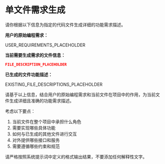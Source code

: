 # 单文件需求生成

请你根据以下信息为指定的代码文件生成详细的功能需求描述。

**用户的原始编程需求：**

USER_REQUIREMENTS_PLACEHOLDER

**当前需要生成需求的文件信息：**

```json
FILE_DESCRIPTION_PLACEHOLDER
```

**已生成的文件功能描述：**

EXISTING_FILE_DESCRIPTIONS_PLACEHOLDER

请基于以上信息，结合用户的原始编程需求和当前文件在项目中的作用，为当前文件生成详细且准确的功能需求描述。

考虑以下要点：

1. 当前文件在整个项目中承担什么角色
2. 需要实现哪些具体功能
3. 如何与已生成的其他文件进行交互
4. 对外提供哪些接口和服务
5. 需要遵循哪些约束和规范

请严格按照系统提示词中定义的格式输出结果，不要添加任何解释性文字。
